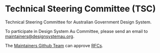 # Technical Steering Committee (TSC)

Technical Steering Committee for Australian Government Design System.

To participate in Design System Au Committee, please send an email to maintainers@designsystemau.org.

The [Maintainers Github Team](https://github.com/orgs/designsystemau/teams/maintainers) can approve [RFCs](https://github.com/designsystemau/RFCs). 
